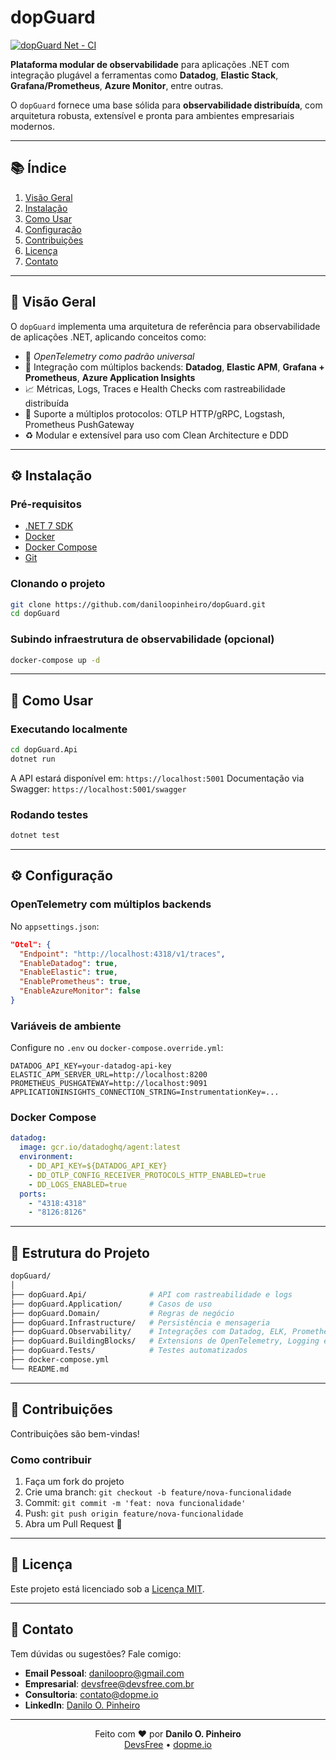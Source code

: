 # dopGuard

[![dopGuard Net - CI](https://github.com/daniloopinheiro/dopGuard/actions/workflows/dotnet.yml/badge.svg)](https://github.com/daniloopinheiro/dopGuard/actions/workflows/dotnet.yml)

**Plataforma modular de observabilidade** para aplicações .NET com integração plugável a ferramentas como **Datadog**, **Elastic Stack**, **Grafana/Prometheus**, **Azure Monitor**, entre outras.

O `dopGuard` fornece uma base sólida para **observabilidade distribuída**, com arquitetura robusta, extensível e pronta para ambientes empresariais modernos.

---

## 📚 Índice

1. [Visão Geral](#visão-geral)
2. [Instalação](#instalação)
3. [Como Usar](#como-usar)
4. [Configuração](#configuração)
5. [Contribuições](#contribuições)
6. [Licença](#licença)
7. [Contato](#contato)

---

## 🔭 Visão Geral

O `dopGuard` implementa uma arquitetura de referência para observabilidade de aplicações .NET, aplicando conceitos como:

* 🔌 *OpenTelemetry como padrão universal*
* 🧩 Integração com múltiplos backends: **Datadog**, **Elastic APM**, **Grafana + Prometheus**, **Azure Application Insights**
* 📈 Métricas, Logs, Traces e Health Checks com rastreabilidade distribuída
* 🔁 Suporte a múltiplos protocolos: OTLP HTTP/gRPC, Logstash, Prometheus PushGateway
* ♻️ Modular e extensível para uso com Clean Architecture e DDD

---

## ⚙️ Instalação

### Pré-requisitos

* [.NET 7 SDK](https://dotnet.microsoft.com/en-us/download)
* [Docker](https://www.docker.com/)
* [Docker Compose](https://docs.docker.com/compose/)
* [Git](https://git-scm.com/)

### Clonando o projeto

```bash
git clone https://github.com/daniloopinheiro/dopGuard.git
cd dopGuard
```

### Subindo infraestrutura de observabilidade (opcional)

```bash
docker-compose up -d
```

---

## 🚀 Como Usar

### Executando localmente

```bash
cd dopGuard.Api
dotnet run
```

A API estará disponível em: `https://localhost:5001`
Documentação via Swagger: `https://localhost:5001/swagger`

### Rodando testes

```bash
dotnet test
```

---

## ⚙️ Configuração

### OpenTelemetry com múltiplos backends

No `appsettings.json`:

```json
"Otel": {
  "Endpoint": "http://localhost:4318/v1/traces",
  "EnableDatadog": true,
  "EnableElastic": true,
  "EnablePrometheus": true,
  "EnableAzureMonitor": false
}
```

### Variáveis de ambiente

Configure no `.env` ou `docker-compose.override.yml`:

```env
DATADOG_API_KEY=your-datadog-api-key
ELASTIC_APM_SERVER_URL=http://localhost:8200
PROMETHEUS_PUSHGATEWAY=http://localhost:9091
APPLICATIONINSIGHTS_CONNECTION_STRING=InstrumentationKey=...
```

### Docker Compose

```yaml
datadog:
  image: gcr.io/datadoghq/agent:latest
  environment:
    - DD_API_KEY=${DATADOG_API_KEY}
    - DD_OTLP_CONFIG_RECEIVER_PROTOCOLS_HTTP_ENABLED=true
    - DD_LOGS_ENABLED=true
  ports:
    - "4318:4318"
    - "8126:8126"
```

---

## 🧱 Estrutura do Projeto

```bash
dopGuard/
│
├── dopGuard.Api/              # API com rastreabilidade e logs
├── dopGuard.Application/      # Casos de uso
├── dopGuard.Domain/           # Regras de negócio
├── dopGuard.Infrastructure/   # Persistência e mensageria
├── dopGuard.Observability/    # Integrações com Datadog, ELK, Prometheus, etc
├── dopGuard.BuildingBlocks/   # Extensions de OpenTelemetry, Logging e Metrics
├── dopGuard.Tests/            # Testes automatizados
├── docker-compose.yml
└── README.md
```

---

## 🤝 Contribuições

Contribuições são bem-vindas!

### Como contribuir

1. Faça um fork do projeto
2. Crie uma branch: `git checkout -b feature/nova-funcionalidade`
3. Commit: `git commit -m 'feat: nova funcionalidade'`
4. Push: `git push origin feature/nova-funcionalidade`
5. Abra um Pull Request 🚀

---

## 📄 Licença

Este projeto está licenciado sob a [Licença MIT](LICENSE).

---

## 👋 Contato

Tem dúvidas ou sugestões? Fale comigo:

* **Email Pessoal**: [daniloopro@gmail.com](mailto:daniloopro@gmail.com)
* **Empresarial**: [devsfree@devsfree.com.br](mailto:devsfree@devsfree.com.br)
* **Consultoria**: [contato@dopme.io](mailto:contato@dopme.io)
* **LinkedIn**: [Danilo O. Pinheiro](https://www.linkedin.com/in/daniloopinheiro)

---

<p align="center">Feito com ❤️ por <strong>Danilo O. Pinheiro</strong><br/> <a href="https://devsfree.com.br" target="_blank">DevsFree</a> • <a href="https://dopme.io" target="_blank">dopme.io</a></p>

